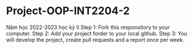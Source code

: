 # Project-OOP-INT2204-2
Năm học 2022-2023 học kỳ II
Step 1: Fork this responsitory to your computer.
Step 2: Add your project forder to your local github.
Step 3: You will develop the project, create pull requests and a report once per week.
